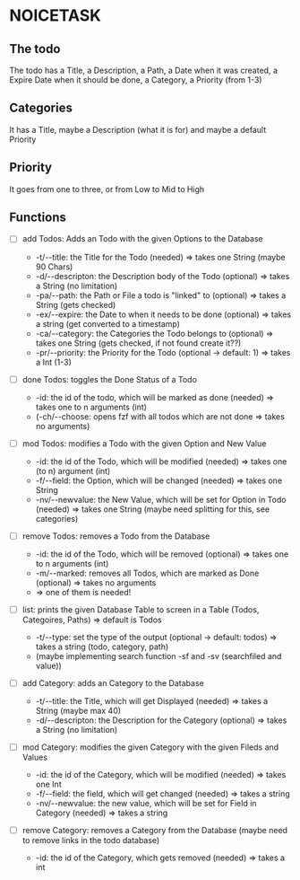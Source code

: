 # NOICETASK

## The todo

The todo has a Title, a Description, a Path, a Date when it was created, a Expire Date when it should be done, a Category, a Priority (from 1-3)

## Categories

It has a Title, maybe a Description (what it is for) and maybe a default Priority

## Priority

It goes from one to three, or from Low to Mid to High

## Functions

- [ ]  add Todos: Adds an Todo with the given Options to the Database
    * -t/--title: the Title for the Todo (needed) => takes one String (maybe 90 Chars)
    * -d/--descripton: the Description body of the Todo (optional) => takes a String (no limitation)
    * -pa/--path: the Path or File a todo is "linked" to (optional) => takes a String (gets checked)
    * -ex/--expire: the Date to when it needs to be done (optional) => takes a string (get converted to a timestamp)
    * -ca/--category: the Categories the Todo belongs to (optional) => takes one String (gets checked, if not found create it??)
    * -pr/--priority: the Priority for the Todo (optional -> default: 1) => takes a Int (1-3)

- [ ]  done Todos: toggles the Done Status of a Todo
    * -id: the id of the todo, which will be marked as done (needed) => takes one to n arguments (int)
    * (-ch/--choose: opens fzf with all todos which are not done => takes no arguments)

- [ ] mod Todos: modifies a Todo with the given Option and New Value
    * -id: the id of the Todo, which will be modified (needed) => takes one (to n) argument (int)
    * -f/--field: the Option, which will be changed (needed) => takes one String
    * -nv/--newvalue: the New Value, which will be set for Option in Todo (needed) => takes one String (maybe need splitting for this, see categories)

- [ ] remove Todos: removes a Todo from the Database
    * -id: the id of the Todo, which will be removed (optional) => takes one to n arguments (int)
    * -m/--marked: removes all Todos, which are marked as Done (optional) => takes no arguments
    * => one of them is needed!

- [ ] list: prints the given Database Table to screen in a Table (Todos, Categoires, Paths) => default is Todos
    * -t/--type: set the type of the output (optional -> default: todos) => takes a string (todo, category, path)
    * (maybe implementing search function -sf and -sv (searchfiled and value))

- [ ] add Category: adds an Category to the Database
    * -t/--title: the Title, which will get Displayed (needed) => takes a String (maybe max 40)
    * -d/--descripton: the Description for the Category (optional) => takes a String (no limitation)

- [ ] mod Category: modifies the given Category with the given Fileds and Values
    * -id: the id of the Category, which will be modified (needed) => takes one Int
    * -f/--field: the field, which will get changed (needed) => takes a string
    * -nv/--newvalue: the new value, which will be set for Field in Category (needed) => takes a string

- [ ] remove Category: removes a Category from the Database (maybe need to remove links in the todo database)
    * -id: the id of the Category, which gets removed (needed) => takes a int
